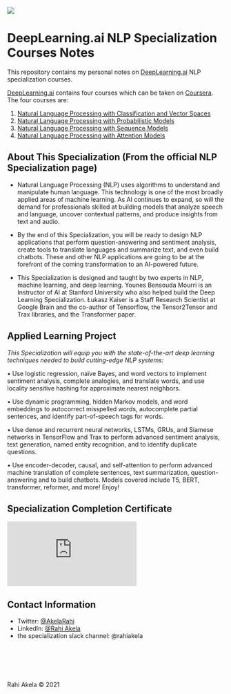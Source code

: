 ![](https://media-exp1.licdn.com/dms/image/C4E22AQE9PsQ0g2DQcg/feedshare-shrink_2048_1536/0?e=1596672000&v=beta&t=zdcgLD-5bzvssABM4NMKtU41kJW9YW4T0HK_nh3U47A)

# DeepLearning.ai NLP Specialization Courses Notes
This repository contains my personal notes on [DeepLearning.ai](https://deeplearning.ai) NLP specialization courses.

[DeepLearning.ai](https://deeplearning.ai)  contains four courses which can be taken on [Coursera](https://www.coursera.org/specializations/natural-language-processing). The four courses are:

1. [Natural Language Processing with Classification and Vector Spaces](https://github.com/rahiakela/coursera-natural-language-processing-specialization/tree/master/course-1-natural-language-processing-with-classification-and-vector-spaces)
2. [Natural Language Processing with Probabilistic Models](https://github.com/rahiakela/coursera-natural-language-processing-specialization/tree/master/course-2-natural-language-processing-with-probabilistic-models)
3. [Natural Language Processing with Sequence Models](https://github.com/rahiakela/coursera-natural-language-processing-specialization/tree/master/course-3-natural-language-processing-with-sequence-models)
4. [Natural Language Processing with Attention Models](https://github.com/rahiakela/coursera-natural-language-processing-specialization/tree/master/course-4-natural-language-processing-with-attention-models)


## About This Specialization (From the official NLP Specialization page)
- Natural Language Processing (NLP) uses algorithms to understand and manipulate human language. This technology is one of the most broadly applied areas of machine learning. As AI continues to expand, so will the demand for professionals skilled at building models that analyze speech and language, uncover contextual patterns, and produce insights from text and audio.

- By the end of this Specialization, you will be ready to design NLP applications that perform question-answering and sentiment analysis, create tools to translate languages and summarize text, and even build chatbots. These and other NLP applications are going to be at the forefront of the coming transformation to an AI-powered future.

- This Specialization is designed and taught by two experts in NLP, machine learning, and deep learning. Younes Bensouda Mourri is an Instructor of AI at Stanford University who also helped build the Deep Learning Specialization. Łukasz Kaiser is a Staff Research Scientist at Google Brain and the co-author of Tensorflow, the Tensor2Tensor and Trax libraries, and the Transformer paper.

## Applied Learning Project
*This Specialization will equip you with the state-of-the-art deep learning techniques needed to build cutting-edge NLP systems:*

• Use logistic regression, naïve Bayes, and word vectors to implement sentiment analysis, complete analogies, and translate words, and use locality sensitive hashing for approximate nearest neighbors.

• Use dynamic programming, hidden Markov models, and word embeddings to autocorrect misspelled words, autocomplete partial sentences, and identify part-of-speech tags for words.

• Use dense and recurrent neural networks, LSTMs, GRUs, and Siamese networks in TensorFlow and Trax to perform advanced sentiment analysis, text generation, named entity recognition, and to identify duplicate questions.

• Use encoder-decoder, causal, and self-attention to perform advanced machine translation of complete sentences, text summarization, question-answering and to build chatbots. Models covered include T5, BERT, transformer, reformer, and more!
Enjoy!

## Specialization Completion Certificate

![Certificate](https://github.com/rahiakela/natural-language-processing-specialization/nlp-certificate.pdf)

## Contact Information
- Twitter: [@AkelaRahi](https://twitter.com/AkelaRahi)
- LinkedIn: [@Rahi Akela](https://www.linkedin.com/in/rahi-akela-b3796230/)
- the specialization slack channel:  @rahiakela

<br/>

<br/>

<br/>

<br/>

Rahi Akela © 2021
